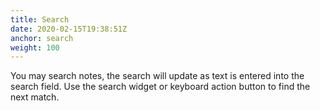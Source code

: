 ```yaml
---
title: Search
date: 2020-02-15T19:38:51Z
anchor: search
weight: 100
---
```


You may search notes, the search will update as text is entered into
the search field. Use the search widget or keyboard action button to
find the next match.
